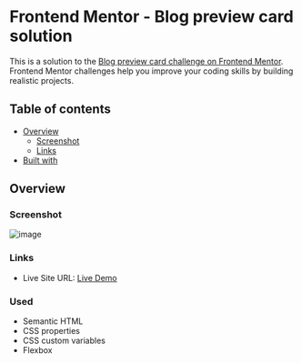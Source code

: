 # Frontend Mentor - Blog preview card solution

This is a solution to the [Blog preview card challenge on Frontend Mentor](https://www.frontendmentor.io/challenges/blog-preview-card-ckPaj01IcS). Frontend Mentor challenges help you improve your coding skills by building realistic projects. 

## Table of contents

- [Overview](#overview)
  - [Screenshot](#screenshot)
  - [Links](#links)
- [Built with](#built-with)

## Overview

### Screenshot

![image](https://github.com/MohakGogia/Blog-preview-card-challenge/assets/51714505/d4bedb2f-886d-4eba-a80e-a57da65e3cd5)

### Links

- Live Site URL: [Live Demo](https://mohakgogia.github.io/Blog-preview-card-challenge/)

### Used

- Semantic HTML
- CSS properties
- CSS custom variables
- Flexbox
